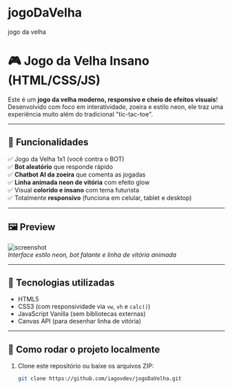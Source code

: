 # jogoDaVelha
jogo da velha
# 🎮 Jogo da Velha Insano (HTML/CSS/JS)

Este é um **jogo da velha moderno, responsivo e cheio de efeitos visuais**! Desenvolvido com foco em interatividade, zoeira e estilo neon, ele traz uma experiência muito além do tradicional "tic-tac-toe".

---

## 🚀 Funcionalidades

✅ Jogo da Velha 1x1 (você contra o BOT)  
✅ **Bot aleatório** que responde rápido  
✅ **Chatbot AI da zoeira** que comenta as jogadas  
✅ **Linha animada neon de vitória** com efeito glow  
✅ Visual **colorido e insano** com tema futurista  
✅ Totalmente **responsivo** (funciona em celular, tablet e desktop)

---

## 🖼️ Preview

![screenshot](https://via.placeholder.com/800x450?text=Jogo+da+Velha+Insano)  
*Interface estilo neon, bot falante e linha de vitória animada*

---

## 🧩 Tecnologias utilizadas

- HTML5
- CSS3 (com responsividade via `vw`, `vh` e `calc()`)
- JavaScript Vanilla (sem bibliotecas externas)
- Canvas API (para desenhar linha de vitória)

---

## 📂 Como rodar o projeto localmente

1. Clone este repositório ou baixe os arquivos ZIP:
   ```bash
   git clone https://github.com/iagovdev/jogoDaVelha.git
